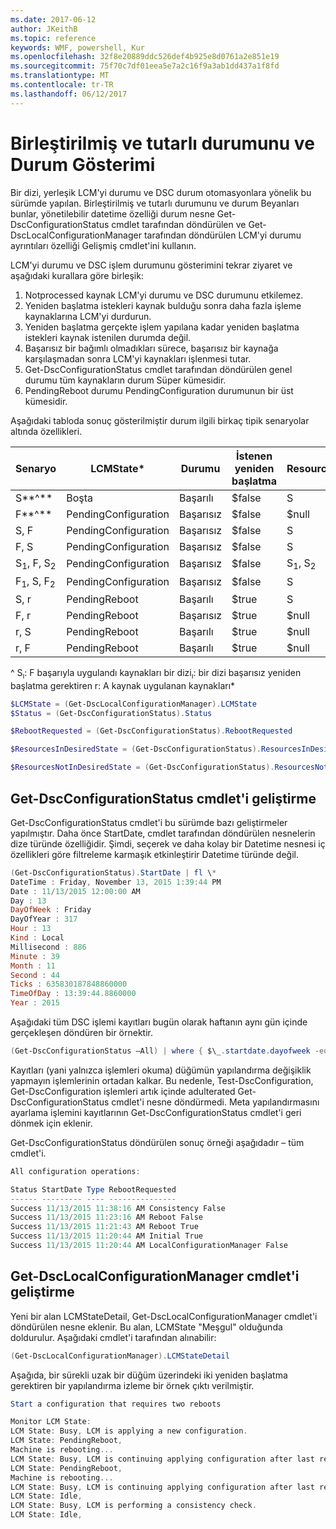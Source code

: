 ```yaml
---
ms.date: 2017-06-12
author: JKeithB
ms.topic: reference
keywords: WMF, powershell, Kur
ms.openlocfilehash: 32f8e20889ddc526def4b925e8d0761a2e851e19
ms.sourcegitcommit: 75f70c7df01eea5e7a2c16f9a3ab1dd437a1f8fd
ms.translationtype: MT
ms.contentlocale: tr-TR
ms.lasthandoff: 06/12/2017
---
```

# <a name="unified-and-consistent-state-and-status-representation"></a>Birleştirilmiş ve tutarlı durumunu ve Durum Gösterimi

Bir dizi, yerleşik LCM'yi durumu ve DSC durum otomasyonlara yönelik bu sürümde yapılan. Birleştirilmiş ve tutarlı durumunu ve durum Beyanları bunlar, yönetilebilir datetime özelliği durum nesne Get-DscConfigurationStatus cmdlet tarafından döndürülen ve Get-DscLocalConfigurationManager tarafından döndürülen LCM'yi durumu ayrıntıları özelliği Gelişmiş cmdlet'ini kullanın.

LCM'yi durumu ve DSC işlem durumunu gösterimini tekrar ziyaret ve aşağıdaki kurallara göre birleşik:
1.  Notprocessed kaynak LCM'yi durumu ve DSC durumunu etkilemez.
2.  Yeniden başlatma istekleri kaynak bulduğu sonra daha fazla işleme kaynaklarına LCM'yi durdurun.
3.  Yeniden başlatma gerçekte işlem yapılana kadar yeniden başlatma istekleri kaynak istenilen durumda değil.
4.  Başarısız bir bağımlı olmadıkları sürece, başarısız bir kaynağa karşılaşmadan sonra LCM'yi kaynakları işlenmesi tutar.
5.  Get-DscConfigurationStatus cmdlet tarafından döndürülen genel durumu tüm kaynakların durum Süper kümesidir.
6.  PendingReboot durumu PendingConfiguration durumunun bir üst kümesidir.

Aşağıdaki tabloda sonuç gösterilmiştir durum ilgili birkaç tipik senaryolar altında özellikleri.

| **Senaryo**                    | **LCMState\***       | **Durumu** | **İstenen yeniden başlatma**  | **ResourcesInDesiredState**  | **ResourcesNotInDesiredState** |
|---------------------------------|----------------------|------------|---------------|------------------------------|--------------------------------|
| S**^**                          | Boşta                 | Başarılı    | $false        | S                            | $null                          |
| F**^**                          | PendingConfiguration | Başarısız    | $false        | $null                        | F                              |
| S, F                             | PendingConfiguration | Başarısız    | $false        | S                            | F                              |
| F, S                             | PendingConfiguration | Başarısız    | $false        | S                            | F                              |
| S<sub>1</sub>, F, S<sub>2</sub> | PendingConfiguration | Başarısız    | $false        | S<sub>1</sub>, S<sub>2</sub> | F                              |
| F<sub>1</sub>, S, F<sub>2</sub> | PendingConfiguration | Başarısız    | $false        | S                            | F<sub>1</sub>, F<sub>2</sub>   |
| S, r                            | PendingReboot        | Başarılı    | $true         | S                            | R                              |
| F, r                            | PendingReboot        | Başarısız    | $true         | $null                        | F, r                           |
| r, S                            | PendingReboot        | Başarılı    | $true         | $null                        | R                              |
| r, F                            | PendingReboot        | Başarılı    | $true         | $null                        | R                              |

^ S<sub>ı</sub>: F başarıyla uygulandı kaynakları bir dizi<sub>ı</sub>: bir dizi başarısız yeniden başlatma gerektiren r: A kaynak uygulanan kaynakları\*

```powershell
$LCMState = (Get-DscLocalConfigurationManager).LCMState
$Status = (Get-DscConfigurationStatus).Status

$RebootRequested = (Get-DscConfigurationStatus).RebootRequested

$ResourcesInDesiredState = (Get-DscConfigurationStatus).ResourcesInDesiredState

$ResourcesNotInDesiredState = (Get-DscConfigurationStatus).ResourcesNotInDesiredState
```
## <a name="enhancement-in-get-dscconfigurationstatus-cmdlet"></a>Get-DscConfigurationStatus cmdlet'i geliştirme

Get-DscConfigurationStatus cmdlet'i bu sürümde bazı geliştirmeler yapılmıştır. Daha önce StartDate, cmdlet tarafından döndürülen nesnelerin dize türünde özelliğidir. Şimdi, seçerek ve daha kolay bir Datetime nesnesi iç özellikleri göre filtreleme karmaşık etkinleştirir Datetime türünde değil.
```powershell
(Get-DscConfigurationStatus).StartDate | fl \*
DateTime : Friday, November 13, 2015 1:39:44 PM
Date : 11/13/2015 12:00:00 AM
Day : 13
DayOfWeek : Friday
DayOfYear : 317
Hour : 13
Kind : Local
Millisecond : 886
Minute : 39
Month : 11
Second : 44
Ticks : 635830187848860000
TimeOfDay : 13:39:44.8860000
Year : 2015
```

Aşağıdaki tüm DSC işlemi kayıtları bugün olarak haftanın aynı gün içinde gerçekleşen döndüren bir örnektir.
```powershell
(Get-DscConfigurationStatus –All) | where { $\_.startdate.dayofweek -eq (Get-Date).DayOfWeek }
```

Kayıtları (yani yalnızca işlemleri okuma) düğümün yapılandırma değişiklik yapmayın işlemlerinin ortadan kalkar. Bu nedenle, Test-DscConfiguration, Get-DscConfiguration işlemleri artık içinde adulterated Get-DscConfigurationStatus cmdlet'i nesne döndürmedi.
Meta yapılandırmasını ayarlama işlemini kayıtlarının Get-DscConfigurationStatus cmdlet'i geri dönmek için eklenir.

Get-DscConfigurationStatus döndürülen sonuç örneği aşağıdadır – tüm cmdlet'i.
```powershell
All configuration operations:

Status StartDate Type RebootRequested
------ --------- ---- ---------------
Success 11/13/2015 11:38:16 AM Consistency False
Success 11/13/2015 11:23:16 AM Reboot False
Success 11/13/2015 11:21:43 AM Reboot True
Success 11/13/2015 11:20:44 AM Initial True
Success 11/13/2015 11:20:44 AM LocalConfigurationManager False
```

## <a name="enhancement-in-get-dsclocalconfigurationmanager-cmdlet"></a>Get-DscLocalConfigurationManager cmdlet'i geliştirme
Yeni bir alan LCMStateDetail, Get-DscLocalConfigurationManager cmdlet'i döndürülen nesne eklenir. Bu alan, LCMState "Meşgul" olduğunda doldurulur. Aşağıdaki cmdlet'i tarafından alınabilir:
```powershell
(Get-DscLocalConfigurationManager).LCMStateDetail
```

Aşağıda, bir sürekli uzak bir düğüm üzerindeki iki yeniden başlatma gerektiren bir yapılandırma izleme bir örnek çıktı verilmiştir.
```powershell
Start a configuration that requires two reboots

Monitor LCM State:
LCM State: Busy, LCM is applying a new configuration.
LCM State: PendingReboot,
Machine is rebooting...
LCM State: Busy, LCM is continuing applying configuration after last reboot.
LCM State: PendingReboot,
Machine is rebooting...
LCM State: Busy, LCM is continuing applying configuration after last reboot.
LCM State: Idle,
LCM State: Busy, LCM is performing a consistency check.
LCM State: Idle,
```

